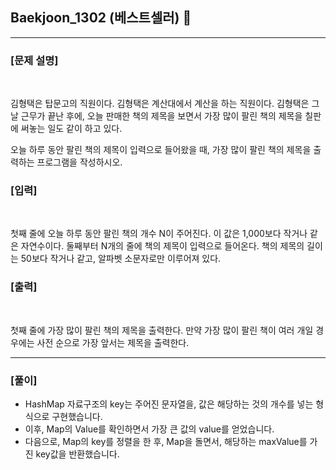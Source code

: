 ## Baekjoon_1302 (베스트셀러) 🚀
___


### **[문제 설명]**
<br>

김형택은 탑문고의 직원이다. 김형택은 계산대에서 계산을 하는 직원이다. 김형택은 그날 근무가 끝난 후에, 오늘 판매한 책의 제목을 보면서 가장 많이 팔린 책의 제목을 칠판에 써놓는 일도 같이 하고 있다.

오늘 하루 동안 팔린 책의 제목이 입력으로 들어왔을 때, 가장 많이 팔린 책의 제목을 출력하는 프로그램을 작성하시오.

### **[입력]**
<br>

첫째 줄에 오늘 하루 동안 팔린 책의 개수 N이 주어진다. 이 값은 1,000보다 작거나 같은 자연수이다. 둘째부터 N개의 줄에 책의 제목이 입력으로 들어온다. 책의 제목의 길이는 50보다 작거나 같고, 알파벳 소문자로만 이루어져 있다.

### **[출력]**
<br>

첫째 줄에 가장 많이 팔린 책의 제목을 출력한다. 만약 가장 많이 팔린 책이 여러 개일 경우에는 사전 순으로 가장 앞서는 제목을 출력한다.

___


### **[풀이]**

- HashMap 자료구조의 key는 주어진 문자열을, 값은 해당하는 것의 개수를 넣는 형식으로 구현했습니다.
- 이후, Map의 Value를 확인하면서 가장 큰 값의 value를 얻었습니다.
- 다음으로, Map의 key를 정렬을 한 후, Map을 돌면서, 해당하는 maxValue를 가진 key값을 반환했습니다.

    
